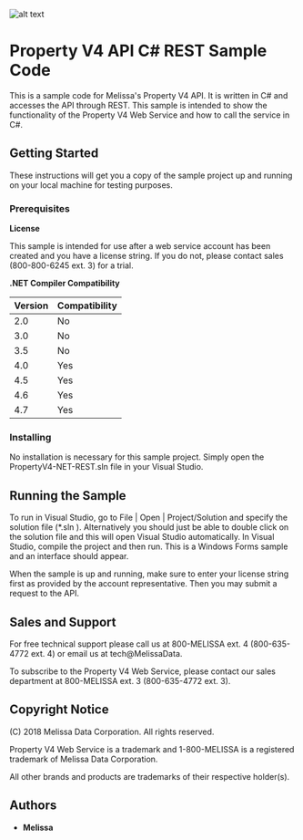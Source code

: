 ![alt text](https://www.melissa.com/_borders17/nav/2017/images/melissa-global-intelligence.png)

# Property V4 API C# REST Sample Code

This is a sample code for Melissa's Property V4 API. It is written in C# and accesses the API through REST. 
This sample is intended to show the functionality of the Property V4 Web Service and how to call the service in C#. 


## Getting Started

These instructions will get you a copy of the sample project up and running on your local machine for testing purposes. 

### Prerequisites

**License**

This sample is intended for use after a web service account has been created and you have a license string.
If you do not, please contact sales (800-800-6245 ext. 3) for a trial.

**.NET Compiler Compatibility**

| Version  | Compatibility |
| ---------- | ----------- |
| 2.0  | No  |
| 3.0  | No  |
| 3.5  | No  |
| 4.0  | Yes |
| 4.5  | Yes |
| 4.6  | Yes |
| 4.7  | Yes |

### Installing

No installation is necessary for this sample project. Simply open the PropertyV4-NET-REST.sln file in your Visual Studio.


## Running the Sample

To run in Visual Studio, go to  File | Open | Project/Solution and specify the solution file (*.sln ).
Alternatively you should just be able to double click on the solution file and this will open Visual Studio automatically. 
In Visual Studio, compile the project and then run. This is a Windows Forms sample and an interface should appear. 


When the sample is up and running, make sure to enter your license string first as provided by the account representative. 
Then you may submit a request to the API. 


## Sales and Support

For free technical support please call us at 800-MELISSA ext. 4 (800-635-4772 ext. 4) or email us at tech@MelissaData.

To subscribe to the Property V4 Web Service, please contact our sales department at 800-MELISSA ext. 3 (800-635-4772 ext. 3).


## Copyright Notice

(C) 2018 Melissa Data Corporation. All rights reserved.

Property V4 Web Service is a trademark and 1-800-MELISSA is a registered trademark
of Melissa Data Corporation.

All other brands and products are trademarks of their respective holder(s).


## Authors

* **Melissa**

